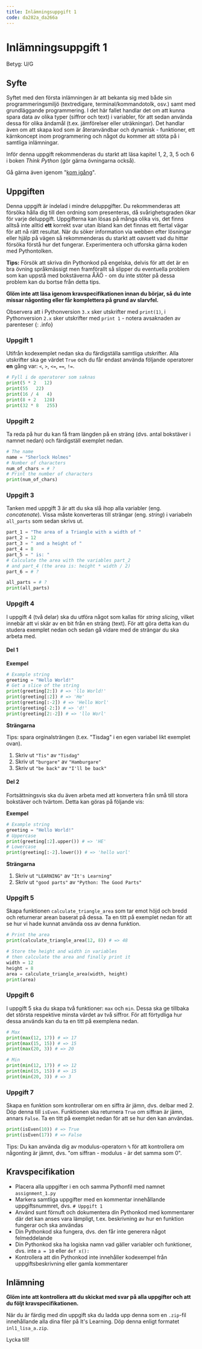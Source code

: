 ```yaml
---
title: Inlämningsuppgift 1
code: da282a_da266a
---
```


# Inlämningsuppgift 1

Betyg: U/G

## Syfte

Syftet med den första inlämningen är att bekanta sig med både sin programmeringsmiljö (textredigare, terminal/kommandotolk, osv.) samt med grundläggande programmering. I det här fallet handlar det om att kunna spara data av olika typer (siffror och text) i variabler, för att sedan använda dessa för olika ändamål (t.ex. jämförelser eller uträkningar). Det handlar även om att skapa kod som är återanvändbar och dynamisk - funktioner, ett kärnkoncept inom programmering och något du kommer att stöta på i samtliga inlämningar.

Inför denna uppgift rekommenderas du starkt att läsa kapitel 1, 2, 3, 5 och 6 i boken _Think Python_ (gör gärna övningarna också).

Gå gärna även igenom "[kom igång](/courses/da282a_da266a/material/getting_started.html)".

## Uppgiften

Denna uppgift är indelad i mindre deluppgifter. Du rekommenderas att försöka hålla dig till den ordning som presenteras, då svårighetsgraden ökar för varje deluppgift. Uppgifterna kan lösas på många olika vis, det finns alltså inte alltid **ett** korrekt svar utan ibland kan det finnas ett flertal vägar för att nå rätt resultat. När du söker information via webben efter lösningar eller hjälp på vägen så rekommenderas du starkt att oavsett vad du hittar försöka förstå hur det fungerar. Experimentera och utforska gärna koden med Pythontolken.

**Tips:** Försök att skriva din Pythonkod på engelska, delvis för att det är en bra övning språkmässigt men framförallt så slipper du eventuella problem som kan uppstå med bokstäverna ÅÄÖ - om du inte stöter på dessa problem kan du bortse från detta tips.

**Glöm inte att läsa igenom kravspecifikationen innan du börjar, så du inte missar någonting eller får komplettera på grund av slarvfel.** 

Observera att i Pythonversion `3.x` sker utskrifter med `print(1)`, i Pythonversion `2.x` sker utskrifter med `print 1` - notera avsaknaden av parenteser
{: .info}

### Uppgift 1

Utifrån kodexemplet nedan ska du färdigställa samtliga utskrifter. Alla utskrifter ska ge värdet `True` och du får endast använda följande operatorer **en** gång var: `<`, `>`, `<=`, `==`, `!=`.

``` py
# Fyll i de operatorer som saknas
print(5 * 2   12)
print(55   22)
print(16 / 4   4)
print(8 + 2   128)
print(32 * 8   255)
```

### Uppgift 2

Ta reda på hur du kan få fram längden på en sträng (dvs. antal bokstäver i namnet nedan) och färdigställ exemplet nedan.

``` py
# The name
name = "Sherlock Holmes"
# Number of characters
num_of_chars = # ?
# Print the number of characters
print(num_of_chars)
```

### Uppgift 3

Tanken med uppgift 3 är att du ska slå ihop alla variabler (eng. _concatenate_). Vissa måste konverteras till strängar (eng. _string_) i variabeln `all_parts` som sedan skrivs ut.

``` py
part_1 = "The area of a Triangle with a width of "
part_2 = 12
part_3 = " and a height of "
part_4 = 8
part_5 = " is: "
# Calculate the area with the variables part_2
# and part_4 (the area is: height * width / 2)
part_6 = # ?

all_parts = # ?
print(all_parts)
```

### Uppgift 4

I uppgift 4 (två delar) ska du utföra något som kallas för _string slicing_, vilket innebär att vi skär av en bit från en sträng (text). För att göra detta kan du studera exemplet nedan och sedan gå vidare med de strängar du ska arbeta med.

#### Del 1

**Exempel**

``` py
# Example string
greeting = "Hello World!"
# Get a slice of the string
print(greeting[2:]) # => 'llo World!'
print(greeting[:2]) # => 'He'
print(greeting[:-2]) # => 'Hello Worl'
print(greeting[-2:]) # => 'd!'
print(greeting[2:-2]) # => 'llo Worl'
```

**Strängarna**

Tips: spara orginalsträngen (t.ex. "Tisdag" i en egen variabel likt exemplet ovan).

1. Skriv ut `"Tis"` av `"Tisdag"`
2. Skriv ut `"burgare"` av `"Hamburgare"`
3. Skriv ut `"be back"` av `"I'll be back"` 

#### Del 2

Fortsättningsvis ska du även arbeta med att konvertera från små till stora bokstäver och tvärtom. Detta kan göras på följande vis:

**Exempel**

``` py
# Example string
greeting = "Hello World!"
# Uppercase
print(greeting[:2].upper()) # => 'HE'
# Lowercase
print(greeting[:-2].lower()) # => 'hello worl'
```

**Strängarna**

1. Skriv ut `"LEARNING"` av `"It's Learning"`
2. Skriv ut `"good parts"` av `"Python: The Good Parts"`


### Uppgift 5

Skapa funktionen `calculate_triangle_area` som tar emot höjd och bredd och returnerar arean baserat på dessa. Ta en titt på exemplet nedan för att se hur vi hade kunnat använda oss av denna funktion.

``` py
# Print the area
print(calculate_triangle_area(12, 8)) # => 48

# Store the height and width in variables
# then calculate the area and finally print it
width = 12
height = 8
area = calculate_triangle_area(width, height)
print(area)
```

### Uppgift 6

I uppgift 5 ska du skapa två funktioner: `max` och `min`. Dessa ska ge tillbaka det största respektive minsta värdet av två siffror. För att förtydliga hur dessa används kan du ta en titt på exemplena nedan.

``` py
# Max
print(max(12, 17)) # => 17
print(max(15, 15)) # => 15
print(max(20, 3)) # => 20

# Min
print(min(12, 17)) # => 12
print(min(15, 15)) # => 15
print(min(20, 3)) # => 3
```

### Uppgift 7

Skapa en funktion som kontrollerar om en siffra är jämn, dvs. delbar med 2. Döp denna till `isEven`. Funktionen ska returnera `True` om siffran är jämn, annars `False`. Ta en titt på exemplet nedan för att se hur den kan användas.

``` py
print(isEven(10)) # => True
print(isEven(17)) # => False
```

Tips: Du kan använda dig av modulus-operatorn `%` för att kontrollera om någonting är jämnt, dvs. "om siffran - modulus - är det samma som 0".

## Kravspecifikation

* Placera alla uppgifter i en och samma Pythonfil med namnet `assignment_1.py`
* Markera samtliga uppgifter med en kommentar innehållande uppgiftsnummret, dvs. `# Uppgift 1`
* Använd sunt förnuft och dokumentera din Pythonkod med kommentarer där det kan anses vara lämpligt, t.ex. beskrivning av hur en funktion fungerar och ska användas
* Din Pythonkod ska fungera, dvs. den får inte generera något felmeddelande
* Din Pythonkod ska ha logiska namn vad gäller variabler och funktioner, dvs. inte `a = 10` eller `def x():`
* Kontrollera att din Pythonkod inte innehåller kodexempel från uppgiftsbeskrivning eller gamla kommentarer

## Inlämning

**Glöm inte att kontrollera att du skickat med svar på alla uppgifter och att du följt kravspecifikationen.**

När du är färdig med din uppgift ska du ladda upp denna som en `.zip`-fil innehållande alla dina filer på It's Learning. Döp denna enligt formatet `inl1_lisa_a.zip`.

Lycka till!

